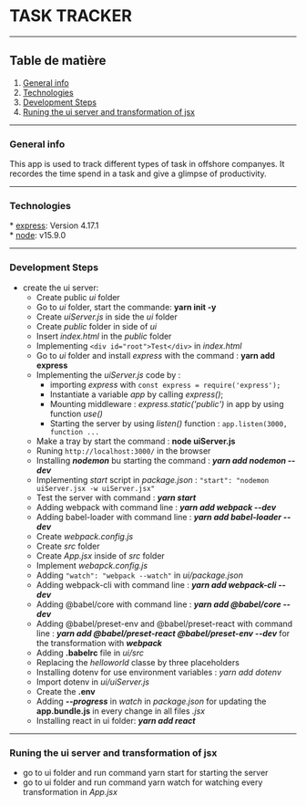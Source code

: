 # TASK TRACKER

---

## Table de matière

1. [General info](#general-info)
2. [Technologies](#technologie)
3. [Development Steps](#development-steps)
4. [Runing the ui server and transformation of jsx](#runing-ui-server)

---

### General info

This app is used to track different types of task in offshore companyes. It recordes the time spend in a task and
give a glimpse of productivity.

---

### Technologies

\* [express](https://expressjs.com/fr/4x/api.html): Version 4.17.1  
\* [node](https://nodejs.org/dist/v14.17.6/node-v14.17.6-x64.msi): v15.9.0

---

### Development Steps

- create the ui server:
  - Create public _ui_ folder
  - Go to _ui_ folder, start the commande: **yarn init -y**
  - Create _uiServer.js_ in side the _ui_ folder
  - Create _public_ folder in side of _ui_
  - Insert _index.html_ in the _public_ folder
  - Implementing `<div id="root">Test</div>` in _index.html_
  - Go to _ui_ folder and install _express_ with the command : **yarn add express**
  - Implementing the _uiServer.js_ code by :
    - importing _express_ with `const express = require('express');`
    - Instantiate a variable _app_ by calling _express()_;
    - Mounting middleware : _express.static('public')_ in app by using function _use()_
    - Starting the server by using _listen()_ function : `app.listen(3000, function ...`
  - Make a tray by start the command : **node uiServer.js**
  - Runing `http://localhost:3000/` in the browser
  - Installing **_nodemon_** bu starting the command : **_yarn add nodemon --dev_**
  - Implementing _start_ script in _package.json_ : `"start": "nodemon uiServer.jsx -w uiServer.jsx"`
  - Test the server with command : **_yarn start_**
  - Adding webpack with command line : **_yarn add webpack --dev_**
  - Adding babel-loader with command line : **_yarn add babel-loader --dev_**
  - Create _webpack.config.js_
  - Create _src_ folder
  - Create _App.jsx_ inside of _src_ folder
  - Implement _webapck.config.js_
  - Adding `"watch": "webpack --watch"` in _ui/package.json_
  - Adding webpack-cli with command line : **_yarn add webpack-cli --dev_**
  - Adding @babel/core with command line : **_yarn add @babel/core --dev_**
  - Adding @babel/preset-env and @babel/preset-react with command line : **_yarn add @babel/preset-react @babel/preset-env --dev_** for the transformation with **_webpack_**
  - Adding **.babelrc** file in _ui/src_
  - Replacing the _helloworld_ classe by three placeholders
  - Installing dotenv for use environment variables : _yarn add dotenv_
  - Import dotenv in _ui/uiServer.js_
  - Create the **.env**
  - Adding **_--progress_** in _watch_ in _package.json_ for updating the **app.bundle.js** in every change in all files _.jsx_
  - Installing react in ui folder: **_yarn add react_**

---

### Runing the ui server and transformation of jsx

- go to ui folder and run command yarn start for starting the server
- go to ui folder and run command yarn watch for watching every transformation in _App.jsx_
